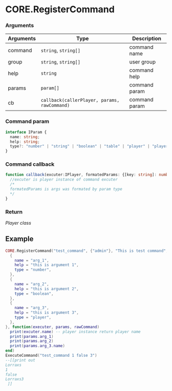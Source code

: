 # CORE.RegisterCommand

### Arguments

| Arguments | Type   | Description   |
| --------- | ------ | ------ |
| command  | `string`, `string[]`  | command name |  
| group  | `string`, `string[]`  | user group |  
| help  | `string`  | command help |  
| params  | `param[]`  | command param |  
| cb  | `callback(callerPlayer, params, rawCommand)`  | command param |  


### Command param
```ts
interface IParam {
  name: string;
  help: string;
  type?: "number" | "string" | "boolean" | "table" | "player" | "playerSrc"
}
```

### Command callback
```ts
function callback(excuter:IPlayer, formatedParams: {[key: string]: number | boolean | table | IPlayer}, rawCommand: string){
  //excuter is player instance of command excuter
  /* 
  formatedParams is args was formated by param type
  */
}
```

### Return

*Player class*

## Example

```lua
CORE.RegisterCommand("test_command", {"admin"}, "This is test command", {
  {
    name = "arg_1",
    help = "this is argument 1",
    type = "number",
  },
  {
    name = "arg_2",
    help = "this is argument 2",
    type = "boolean",
  },
  {
    name = "arg_3",
    help = "this is argument 3",
    type = "player",
  },
}, function(executer, params, rawCommand)
  print(excuter.name) -- player instance return player name
  print(params.arg_1)
  print(params.arg_2)
  print(params.arg_3.name)
end)
ExecuteCommand("test_command 1 false 3")
--[[print out 
Lorraxs
1
false
Lorraxs3
 ]]
```